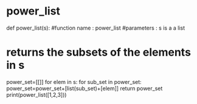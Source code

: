 # power_list
def power_list(s): 
#function name : power_list
 #parameters : s is a a list
# returns the subsets of the elements in s
 power_set=[[]] 
 for elem in s: 
  for sub_set in power_set: 
   power_set=power_set+[list(sub_set)+[elem]] 
 return power_set
print(power_list([1,2,3]))
